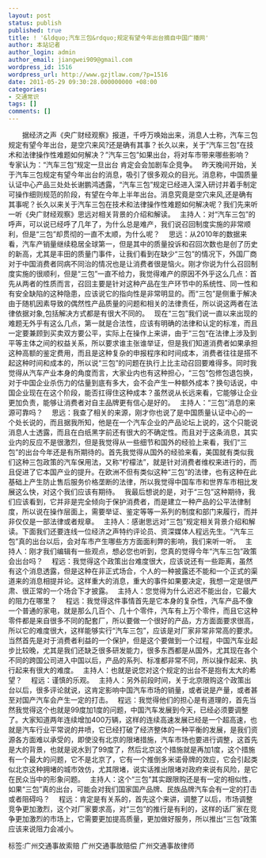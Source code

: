 ```yaml
---
layout: post
status: publish
published: true
title: ! '&ldquo;汽车三包&rdquo;规定有望今年出台摘自中国广播网'
author: 本站记者
author_login: admin
author_email: jiangwei909@gmail.com
wordpress_id: 1516
wordpress_url: http://www.gzjtlaw.com/?p=1516
date: 2011-05-29 09:30:28.000000000 +08:00
categories:
- 交通常识
tags: []
comments: []
---
```

　　据经济之声《央广财经观察》报道，千呼万唤始出来，消息人士称，汽车三包规定有望今年出台，是空穴来风?还是确有其事？长久以来，关于&rdquo;汽车三包&rdquo;在技术和法律操作性难题如何解决？&rdquo;汽车三包&rdquo;如果出台，将对车市带来哪些影响？　 专家认为：&ldquo;汽车三包&rdquo;规定一旦出台 肯定会会加剧车企竞争。　 昨天晚间开始，关于汽车三包规定有望今年出台的消息，吸引了很多观众的目光。消息称，中国质量认证中心产品三处处长谢鹏鸿透露，&ldquo;汽车三包&rdquo;规定已经进入深入研讨并着手制定可操作细则规范的阶段，有望在今年上半年出台。消息究竟是空穴来风,还是确有其事呢？长久以来关于汽车三包在技术和法律操作性难题如何解决呢？我们先来听一听《央广财经观察》思远对相关背景的介绍和解读。　 主持人：对&ldquo;汽车三包&rdquo;的呼声，可以说已经呼了几年了，为什么总是难产，我们说召回制度实施的非常顺利，但是&ldquo;三包&rdquo;却贯彻的一直不太顺，为什么呢？　 思远：从2010年的数据来看，汽车产销量继续稳居全球第一，但是其中的质量投诉和召回次数也是创了历史的新高，尤其是丰田的质量门事件，让我们看到在缺少&ldquo;三包&rdquo;的情况下，外国厂商对于中国消费者同病不同治的情况也是让消费者很是恼火。刚才你说为什么召回制度实施的很顺利，但是&ldquo;三包&rdquo;一直不给力，我觉得难产的原因不外乎这么几点：首先从两者的性质而言，召回主要是针对这种产品在生产环节中的系统性、同一性和有安全缺陷的这种隐患，应该说它的指向性是非常明显的。而&ldquo;三包&rdquo;是侧重于解决由于随机因素导致的偶然性产品质量的问题和相关的法律责任，所以说这两者在法律依据对象,包括解决方式都是有很大不同的。　 现在&ldquo;三包&rdquo;我们说一直以来出现的难题无外乎有这么几点，第一就是合法性，应该有明确的法律和认定的标准，而且一定要兼顾到买卖双方要公平，实际上在操作上来讲，由于&ldquo;三包&ldquo;在法律上涉及到平等主体之间的权益关系，所以要求谁主张谁举证，但是我们知道消费者如果承担这种高额的鉴定费用，而且是这种复杂的申报程序和时间成本，消费者往往是搭不起这种时间和成本的，所以说&ldquo;三包&rdquo;的问题在执行上比主动召回要难得多。同时我觉得从汽车产业本身的角度而言，大家业内也有这种担心，&ldquo;三包&rdquo;包修包退包换，对于中国企业杀伤力的估量到底有多大，会不会产生一种额外成本？换句话说，中国企业现在在这个阶段，能否扛得住这种成本？虽然说从长远来看，它能够让企业更加负责，能够让消费者对自主品牌更有信心是好的。　 主持人：&ldquo;三包&rdquo;消息的来源可靠吗？　 思远：我查了相关的来源，刚才你也说了是中国质量认证中心的一个处长说的，而且据我所知，他是在一个汽车企业的产品论坛上说的，这个只能说消息人士透露，而且在白纸黑字前还有很大的不确定性。而且对于这条消息，其实业内的反应不是很激烈，但是我觉得从一些细节和国外的经验上来看，我们&ldquo;三包&rdquo;的出台今年还是有所期待的。首先我觉得从国外的经验来看，美国就有类似我们这种三包政策的汽车保用法，又称&ldquo;柠檬法&rdquo;，就是针对消费者维权来进行的，而且促进了它本国产业的提升。在欧洲不但有类似这种&ldquo;三包&rdquo;的法律，也有这种在此基础上产生防止售后服务价格垄断的法律，所以我觉得中国车市和世界车市相比发展这么快，对这个我们应该有期待。　 我最后想说的是，对于&ldquo;三包&rdquo;这种期待，我们应该看到，它并非是完全倾向于保护消费者，而是建立一种产品的公平法律制度，所以说在操作层面上，需要举证、鉴定等等一系列的制度和部门来履行，而并非仅仅是一部法律或者规章。　 主持人：感谢思远对&ldquo;三包&rdquo;规定相关背景介绍和解读。下面我们还要连线一位经济之声特约评论员、资深媒体人程远先生。&ldquo;汽车三包&rdquo;真的出台以后，会对车市产生哪些方方面面利弊的影响，我们来听一听。　 主持人：刚才我们编辑有一些观点，想必您也听到，您真的觉得今年&ldquo;汽车三包&rdquo;政策会出台吗？　 程远：我觉得这个政策出台难度很大，应该说还有一些距离，虽然有这个消息透露，但是这种在非正式场合，个人的一种披露还不能和一个正式的渠道来的消息相提并论。这样重大的消息，重大的事件如果要决定，我想一定是很严肃、很正常的一个场合下才披露。　 主持人：您觉得为什么迟迟不能出台，它最大的阻力在哪里？　 程远：我觉得这件事情首先是它本身的复杂性，汽车产品不像一个普通的家电，就是那么几百个、几十个零件，汽车有上万个零件，而且它这种零件都是来自很多不同的配套厂，所以要做一个很好的产品，方方面面要求很高，所以它的难度很大，这样能够实行&ldquo;汽车三包&rdquo;，应该是对厂家非常非常高的要求。当然首先是对于消费者利益的一个保护，但是这个要做到一个过程，中国汽车业起步比较晚，尤其是我们还缺乏很多研发能力，很多东西都是从国外，尤其现在各个不同的跨国公司进入中国以后，产品的系列、标准都非常不同，所以操作起来、执行起来有很大的难度。　 主持人：也就是说您对这个规定的出台不是抱有太大的希望？　 程远：谨慎的乐观。　 主持人：另外前段时间，关于北京限购这个政策出台以后，很多评论就说，这肯定影响中国汽车市场的销量，或者说是产量，或者甚至对国产汽车会产生一定的打击。　 程远：我觉得他们的担心是有道理的，首先当然我觉得这个也就是99度加1度的问题，中国汽车发展到今天，已经必须要调整了。大家知道两年连续增加400万辆，这样的连续高速发展已经是一个超高速，也就是汽车行业平常说的井喷，它已经打破了经济整体的一种平衡的发展，是我们资源各方面难以承受的，即使没有北京的限堵措施，汽车市场也要进行调整，这首先是大的背景，也就是说水到了99度了，然后北京这个措施就是再加1度，这个措施有一个最大的问题，它不是北京了，它有一个推倒多米诺骨牌的效应，它会引起类似北京这种拥堵的城市效仿，尤其限堵，说实话推出限堵对政府来说有风险，是它在民众当中的形象问题。　 主持人：这个&ldquo;三包&rdquo;其实跟限购还是有一定的相似性，如果&ldquo;三包&rdquo;真的出台，可能会对我们国家国产品牌、民族品牌汽车会有一定的打击或者阻碍吗？　 程远：肯定是有关系的，首先这个来讲，调整了以后，市场调整竞争更加激烈，这个对厂家要求高，对&ldquo;三包&rdquo;的推行是有利的，这样的话厂家在竞争更加激烈的市场上，它需要更加提高质量，更加做好服务，所以推出&ldquo;三包&rdquo;政策应该来说阻力会减小。标签:广州交通事故索赔 广州交通事故赔偿 广州交通事故律师
